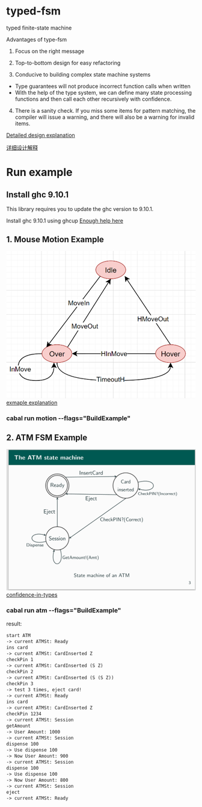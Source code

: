 typed-fsm
==========

typed finite-state machine

Advantages of type-fsm
1. Focus on the right message

2. Top-to-bottom design for easy refactoring

3. Conducive to building complex state machine systems

  + Type guarantees will not produce incorrect function calls when written
  + With the help of the type system, we can define many state processing functions and then call each other recursively with confidence.

4. There is a sanity check. If you miss some items for pattern matching, the compiler will issue a warning, and there will also be a warning for invalid items.

[Detailed design explanation](./more-en.md)

[详细设计解释](./more.md)

# Run example
## Install ghc 9.10.1
This library requires you to update the ghc version to 9.10.1.

Install ghc 9.10.1 using ghcup [Enough help here](https://discourse.haskell.org/t/ghc-9-10-1-alpha1-is-now-available/9048)

## 1. Mouse Motion Example
![msg](data/png/motion_trans_msg.png)
[exmaple explanation](./more-en.md)
### cabal run motion  --flags="BuildExample"

## 2. ATM FSM Example
![msg](data/png/atm.png)
[confidence-in-types](https://github.com/CodingCellist/talks/blob/main/2024-03-06-spls-st-andrews/confidence-in-types.pdf)
### cabal run atm  --flags="BuildExample"

result:
```shell
start ATM
-> current ATMSt: Ready
ins card
-> current ATMSt: CardInserted Z
checkPin 1
-> current ATMSt: CardInserted (S Z)
checkPin 2
-> current ATMSt: CardInserted (S (S Z))
checkPin 3
-> test 3 times, eject card!
-> current ATMSt: Ready
ins card
-> current ATMSt: CardInserted Z
checkPin 1234
-> current ATMSt: Session
getAmount
-> User Amount: 1000
-> current ATMSt: Session
dispense 100
-> Use dispense 100
-> Now User Amount: 900
-> current ATMSt: Session
dispense 100
-> Use dispense 100
-> Now User Amount: 800
-> current ATMSt: Session
eject
-> current ATMSt: Ready
```
